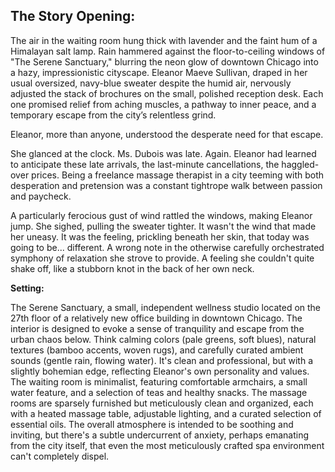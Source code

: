 ## The Story Opening:

The air in the waiting room hung thick with lavender and the faint hum of a Himalayan salt lamp. Rain hammered against the floor-to-ceiling windows of "The Serene Sanctuary," blurring the neon glow of downtown Chicago into a hazy, impressionistic cityscape. Eleanor Maeve Sullivan, draped in her usual oversized, navy-blue sweater despite the humid air, nervously adjusted the stack of brochures on the small, polished reception desk. Each one promised relief from aching muscles, a pathway to inner peace, and a temporary escape from the city’s relentless grind.

Eleanor, more than anyone, understood the desperate need for that escape.

She glanced at the clock. Ms. Dubois was late. Again. Eleanor had learned to anticipate these late arrivals, the last-minute cancellations, the haggled-over prices. Being a freelance massage therapist in a city teeming with both desperation and pretension was a constant tightrope walk between passion and paycheck.

A particularly ferocious gust of wind rattled the windows, making Eleanor jump. She sighed, pulling the sweater tighter. It wasn't the wind that made her uneasy. It was the feeling, prickling beneath her skin, that today was going to be... different. A wrong note in the otherwise carefully orchestrated symphony of relaxation she strove to provide. A feeling she couldn't quite shake off, like a stubborn knot in the back of her own neck.

**Setting:**

The Serene Sanctuary, a small, independent wellness studio located on the 27th floor of a relatively new office building in downtown Chicago. The interior is designed to evoke a sense of tranquility and escape from the urban chaos below. Think calming colors (pale greens, soft blues), natural textures (bamboo accents, woven rugs), and carefully curated ambient sounds (gentle rain, flowing water). It's clean and professional, but with a slightly bohemian edge, reflecting Eleanor's own personality and values. The waiting room is minimalist, featuring comfortable armchairs, a small water feature, and a selection of teas and healthy snacks. The massage rooms are sparsely furnished but meticulously clean and organized, each with a heated massage table, adjustable lighting, and a curated selection of essential oils. The overall atmosphere is intended to be soothing and inviting, but there's a subtle undercurrent of anxiety, perhaps emanating from the city itself, that even the most meticulously crafted spa environment can't completely dispel.
